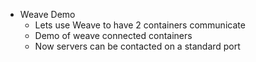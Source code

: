 * Weave Demo
    * Lets use Weave to have 2 containers communicate
    * Demo of weave connected containers
    * Now servers can be contacted on a standard port